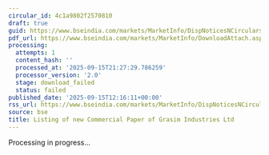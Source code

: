 ```yaml
---
circular_id: 4c1a9802f2570810
draft: true
guid: https://www.bseindia.com/markets/MarketInfo/DispNoticesNCirculars.aspx?Noticeid={0B78845E-3965-4180-B7AC-F608DA2CFE09}&noticeno=20250915-49&dt=09/15/2025&icount=49&totcount=81&flag=0
pdf_url: https://www.bseindia.com/markets/MarketInfo/DownloadAttach.aspx?id=20250915-49&attachedId=
processing:
  attempts: 1
  content_hash: ''
  processed_at: '2025-09-15T21:27:29.786259'
  processor_version: '2.0'
  stage: download_failed
  status: failed
published_date: '2025-09-15T12:16:11+00:00'
rss_url: https://www.bseindia.com/markets/MarketInfo/DispNoticesNCirculars.aspx?Noticeid={0B78845E-3965-4180-B7AC-F608DA2CFE09}&noticeno=20250915-49&dt=09/15/2025&icount=49&totcount=81&flag=0
source: bse
title: Listing of new Commercial Paper of Grasim Industries Ltd
---
```


Processing in progress...